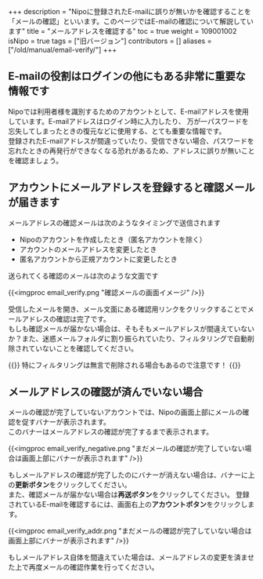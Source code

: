 +++
description = "Nipoに登録されたE-mailに誤りが無いかを確認することを「メールの確認」といいます。このページではE-mailの確認について解説しています"
title = "メールアドレスを確認する"
toc = true
weight = 109001002
isNipo = true
tags = ["旧バージョン"]
contributors = []
aliases = ["/old/manual/email-verify/"]
+++

## E-mailの役割はログインの他にもある非常に重要な情報です

Nipoでは利用者様を識別するためのアカウントとして、E-mailアドレスを使用しています。E-mailアドレスはログイン時に入力したり、
万が一パスワードを忘失してしまったときの復元などに使用する、とても重要な情報です。  
登録されたE-mailアドレスが間違っていたり、受信できない場合、パスワードを忘れたときの再発行ができなくなる恐れがあるため、アドレスに誤りが無いことを確認ましょう。

## アカウントにメールアドレスを登録すると確認メールが届きます

メールアドレスの確認メールは次のようなタイミングで送信されます

- Nipoのアカウントを作成したとき（匿名アカウントを除く）
- アカウントのメールアドレスを変更したとき
- 匿名アカウントから正規アカウントに変更したとき

送られてくる確認のメールは次のような文面です

{{<imgproc email_verify.png "確認メールの画面イメージ" />}}

受信したメールを開き、メール文面にある確認用リンクをクリックすることでメールアドレスの確認は完了です。  
もしも確認メールが届かない場合は、そもそもメールアドレスが間違えていないか？また、迷惑メールフォルダに割り振られていたり、フィルタリングで自動削除されていないことを確認してください。

{{<alice pos="left" icon="default">}}
特にフィルタリングは無言で削除される場合もあるので注意です！
{{</alice>}}

## メールアドレスの確認が済んでいない場合

メールの確認が完了していないアカウントでは、Nipoの画面上部にメールの確認を促すバナーが表示されます。  
このバナーはメールアドレスの確認が完了するまで表示されます。  

{{<imgproc email_verify_negative.png "まだメールの確認が完了していない場合は画面上部にバナーが表示されます" />}}

もしメールアドレスの確認が完了したのにバナーが消えない場合は、バナーに上の**更新ボタン**をクリックしてください。  
また、確認メールが届かない場合は**再送ボタン**をクリックしてください。
登録されているE-mailを確認するには、画面右上の**アカウントボタン**をクリックします。

{{<imgproc email_verify_addr.png "まだメールの確認が完了していない場合は画面上部にバナーが表示されます" />}}

もしメールアドレス自体を間違えていた場合は、メールアドレスの変更を済ませた上で再度メールの確認作業を行ってください。
